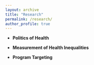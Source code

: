 ```yaml
---
layout: archive
title: "Research"
permalink: /research/
author_profile: true
---
```


- **Politics of Health**

- **Measurement of Health Inequalities**

- **Program Targeting**

